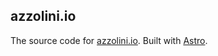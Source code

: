 ## azzolini.io

The source code for [azzolini.io](https://azzolini.io). Built with [Astro](https://astro.build/).
